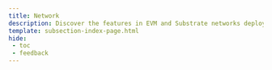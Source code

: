 ```yaml
---
title: Network
description: Discover the features in EVM and Substrate networks deployed through Tanssi, leveraging user-friendly and easy-to-deploy templates for enhanced capabilities.
template: subsection-index-page.html
hide: 
 - toc
 - feedback
---
```


